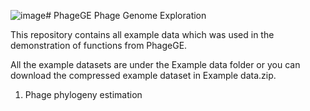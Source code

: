 ![image](https://github.com/JinxinMonash/PhageGE/assets/24647078/ba2e2dd5-08ee-4150-8307-7860d4b8a6be)# PhageGE
Phage Genome Exploration

This repository contains all example data which was used in the demonstration of functions from PhageGE.

All the example datasets are under the Example data folder or you can download the compressed example dataset in Example data.zip.

1. Phage phylogeny estimation


